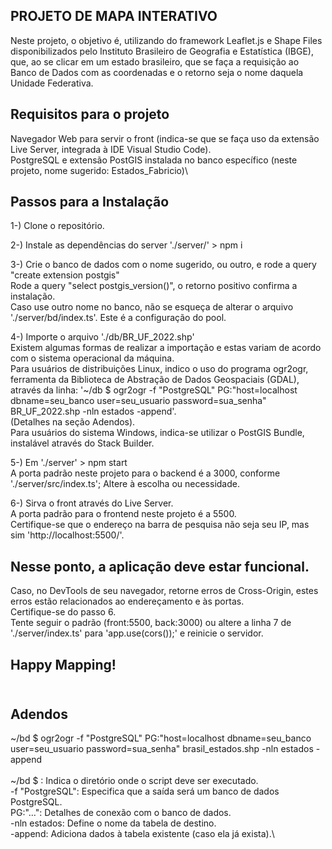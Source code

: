 PROJETO DE MAPA INTERATIVO 
-------------------------

Neste projeto, o objetivo é, utilizando do framework Leaflet.js e Shape Files disponibilizados pelo Instituto Brasileiro de Geografia e Estatística (IBGE),
que, ao se clicar em um estado brasileiro, que se faça a requisição ao Banco de Dados com as coordenadas e o retorno seja o nome daquela Unidade Federativa.


Requisitos para o projeto
-------------------------
Navegador Web para servir o front (indica-se que se faça uso da extensão Live Server, integrada à IDE Visual Studio Code).\
PostgreSQL e extensão PostGIS instalada no banco específico (neste projeto, nome sugerido: Estados_Fabricio)\


Passos para a Instalação
------------------------

1-) Clone o repositório.

2-) Instale as dependências do server  './server/' > npm i 

3-) Crie o banco de dados com o nome sugerido, ou outro, e rode a query "create extension postgis"\
Rode a query "select postgis_version()", o retorno positivo confirma a instalação.\
Caso use outro nome no banco, não se esqueça de alterar o arquivo './server/bd/index.ts'. Este é a configuração do pool.

4-) Importe o arquivo './db/BR_UF_2022.shp'\
Existem algumas formas de realizar a importação e estas variam de acordo com o sistema operacional da máquina.\
Para usuários de distribuições Linux, indico o uso do programa ogr2ogr, ferramenta da Biblioteca de Abstração de Dados Geospaciais (GDAL),
através da linha: '~/db $ ogr2ogr -f "PostgreSQL" PG:"host=localhost dbname=seu_banco user=seu_usuario password=sua_senha" BR_UF_2022.shp -nln estados -append'.\
(Detalhes na seção Adendos).\
Para usuários do sistema Windows, indica-se utilizar o PostGIS Bundle, instalável através do Stack Builder.

5-) Em './server' > npm start \
A porta padrão neste projeto para o backend é a 3000, conforme './server/src/index.ts'; Altere à escolha ou necessidade.

6-) Sirva o front através do Live Server.\
A porta padrão para o frontend neste projeto é a 5500.\
Certifique-se que o endereço na barra de pesquisa não seja seu IP, mas sim 'http://localhost:5500/'.

Nesse ponto, a aplicação deve estar funcional.
----------------------------------------------

Caso, no DevTools de seu navegador, retorne erros de Cross-Origin, estes erros estão relacionados ao endereçamento e às portas.\
Certifique-se do passo 6.\
Tente seguir o padrão (front:5500, back:3000) ou altere a linha 7 de './server/index.ts' para 'app.use(cors());' e reinicie o servidor.


Happy Mapping!
-------------

\
Adendos
--------

~/bd $ ogr2ogr -f "PostgreSQL" PG:"host=localhost dbname=seu_banco user=seu_usuario password=sua_senha" brasil_estados.shp -nln estados -append\
\
~/bd $ : Indica o diretório onde o script deve ser executado. \
-f "PostgreSQL": Especifica que a saída será um banco de dados PostgreSQL.\
PG:"...": Detalhes de conexão com o banco de dados.\
-nln estados: Define o nome da tabela de destino.\
-append: Adiciona dados à tabela existente (caso ela já exista).\
